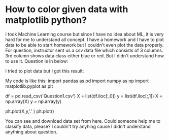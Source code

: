 
# How to color given data with matplotlib python?

I took Machine Learning course but since I have no idea about ML, it is very hard for me to understand all concept. I have a homework and I have to plot data to be able to start homework but I couldn't even plot the data properly. For question, instructor sent us a csv data file which consists of 3 columns. 3rd column shows data class either blue or red. But I didn't understand how to use it. Question is in below:

I tried to plot data but I got this result:

My code is like this:
import pandas as pd
import numpy as np
import matplotlib.pyplot as plt


df = pd.read_csv('Question1.csv')
X = list(df.iloc[:,0])
y = list(df.iloc[:,1])
X = np.array(X)
y = np.array(y)

plt.plot(X,y,'.' )
plt.plot()


You can see and download data set from here.
Could someone help me to classify data, please?
I couldn't try anyhing cause I didn't understand anything about question.

        